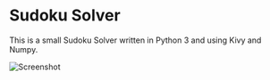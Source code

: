 Sudoku Solver
=============

This is a small Sudoku Solver written in Python 3 and using Kivy and Numpy.

![Screenshot](sudoku-screenshot.png)
